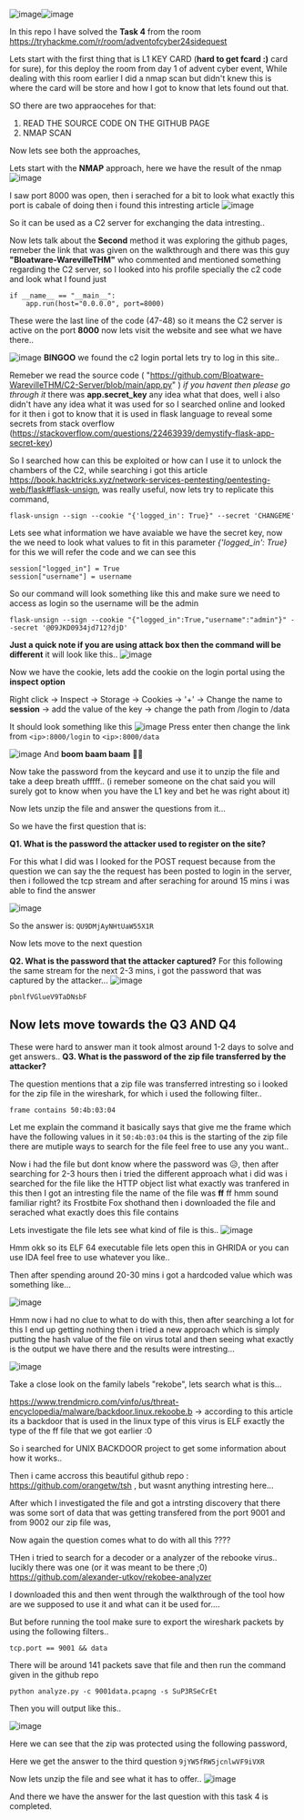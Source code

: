 ![image](https://github.com/user-attachments/assets/a964a875-7162-4c7d-af95-c61016bdfa16)![image](https://github.com/user-attachments/assets/1b98a405-c64e-4e3f-9ed1-cedcbe577b03)

In this repo I have solved the **Task 4** from the room https://tryhackme.com/r/room/adventofcyber24sidequest

Lets start with the first thing that is L1 KEY CARD (**hard to get fcard :)** card for sure), for this deploy the room from day 1 of advent cyber event,
While dealing with this room earlier I did a nmap scan but didn't knew this is where the card will be store and how I got to know that lets found out that.

SO there are two appraocehes for that:
1. READ THE SOURCE CODE ON THE GITHUB PAGE
2. NMAP SCAN

Now lets see both the approaches,

Lets start with the **NMAP** approach, here we have the result of the nmap 
![image](https://github.com/user-attachments/assets/918fc478-bd32-408d-a7e6-1d399c6af1bd)

I saw port 8000 was open, then i serached for a bit to look what exactly this port is cabale of doing then i found this intresting article 
![image](https://github.com/user-attachments/assets/ba8514c9-9ba4-4d42-834a-898c4cec708f)

So it can be used as a C2 server for exchanging the data intresting..

Now lets talk about the **Second** method it was exploring the github pages, remeber the link that was given on the walkthrough and there was this guy **"Bloatware-WarevilleTHM"** who commented and mentioned something regarding the C2 server, so I looked into his profile specially the c2 code and look what I found just 

```
if __name__ == "__main__":
    app.run(host="0.0.0.0", port=8000)
```

These were the last line of the code (47-48) so it means the C2 server is active on the port **8000** now lets visit the website and see what we have there..

![image](https://github.com/user-attachments/assets/4e492a70-a93c-4742-a636-21ad930dfa22)
**BINGOO** we found the c2 login portal lets try to log in this site..

Remeber we read the source code ( "https://github.com/Bloatware-WarevilleTHM/C2-Server/blob/main/app.py" ) _if you havent then please go through it_  there was **app.secret_key** any idea what that does, well i also didn't have any idea what it was used for so I searched online and looked for it then i got to know that it is used in flask language to reveal some secrets from stack overflow (https://stackoverflow.com/questions/22463939/demystify-flask-app-secret-key)

So I searched how can this be exploited or how can I use it to unlock the chambers of the C2, while searching i got this article https://book.hacktricks.xyz/network-services-pentesting/pentesting-web/flask#flask-unsign, was really useful, now lets try to replicate this command,
```
flask-unsign --sign --cookie "{'logged_in': True}" --secret 'CHANGEME'
```
Lets see what information we have avaiable we have the secret key, now the we need to look what values to fit in this parameter _{'logged_in': True}_ for this we will refer the code and we can see this
```
session["logged_in"] = True
session["username"] = username
```
So our command will look something like this and make sure we need to access as login so the username will be the admin 
```
flask-unsign --sign --cookie "{"logged_in":True,"username":"admin"}" --secret '@09JKD0934jd712?djD'
```
**Just a quick note if you are using attack box then the command will be different** it will look like this..
![image](https://github.com/user-attachments/assets/a830c573-5884-4952-8ce7-7dc87bf1b67b)

Now we have the cookie, lets add the cookie on the login portal using the **inspect option**

Right click -> Inspect -> Storage -> Cookies -> '+' -> Change the name to **session** -> add the value of the key -> change the path from /login to /data

It should look something like this 
![image](https://github.com/user-attachments/assets/e4029727-2c1f-4795-8476-042165d03ac6)
Press enter then change the link from `<ip>:8000/login` to `<ip>:8000/data`

![image](https://github.com/user-attachments/assets/8b8e7ce9-366d-418b-b65a-bd0abfa761f5)
And **boom baam baam** 🎉🎉

Now take the password from the keycard and use it to unzip the file and take a deep breath ufffff.. (i remeber someone on the chat said you will surely got to know when you have the L1 key and bet he was right about it)

Now lets unzip the file and answer the questions from it...

So we have the first question that is:

**Q1. What is the password the attacker used to register on the site?**

For this what I did was I looked for the POST request because from the question we can say the the request has been posted to login in the server, then i followed the tcp stream and after seraching for around 15 mins i was able to find the answer 

![image](https://github.com/user-attachments/assets/fa8706a4-ae16-44a0-b8b9-2f8ef78b3648)

So the answer is: `QU9DMjAyNHtUaW55X1R`

Now lets move to the next question 

**Q2. What is the password that the attacker captured?**
For this following the same stream for the next 2-3 mins, i got the password that was captured by the attacker...
![image](https://github.com/user-attachments/assets/0c9704a0-fce5-48e7-ba8a-28d15911a2cf)

```
pbnlfVGlueV9TaDNsbF
```

## Now lets move towards the **Q3 AND Q4** 

These were hard to answer man it took almost around 1-2 days to solve and get answers..
**Q3. What is the password of the zip file transferred by the attacker?**

The question mentions that a zip file was transferred intresting so i looked for the zip file in the wireshark, for which i used the following filter..
```
frame contains 50:4b:03:04
```

Let me explain the command it basically says that give me the frame which have the following values in it `50:4b:03:04` this is the starting of the zip file there are mutiple ways to search for the file feel free to use any you want..

Now i had the file but dont know where the password was 😥, then after searching for 2-3 hours then i tried the different approach what i did was i searched for the file like the HTTP object list what exactly was tranfered in this then I got an intresting file the name of the file was **ff** ff hmm sound familiar right? its Frostbite Fox shothand then i downloaded the file and serached what exactly does this file contains 

Lets investigate the file lets see what kind of file is this..
![image](https://github.com/user-attachments/assets/09311f1f-6201-42f3-a548-dab0723dd3c3)

Hmm okk so its ELF 64 executable file lets open this in GHRIDA or you can use IDA feel free to use whatever you like..

Then after spending around 20-30 mins i got a hardcoded value which was something like...

![image](https://github.com/user-attachments/assets/66dd58a1-4f6e-44f2-9999-273f6f6a3806)

Hmm now i had no clue to what to do with this, then after searching a lot for this I end up getting nothing then i tried a new approach which is simply putting the hash value of the file on virus total and then seeing what exactly is the output we have there and the results were intresting...

![image](https://github.com/user-attachments/assets/138ce08a-4676-442b-bdc0-adf34faecc96)

Take a close look on the family labels "rekobe", lets search what is this...

https://www.trendmicro.com/vinfo/us/threat-encyclopedia/malware/backdoor.linux.rekoobe.b -> according to this article its a backdoor that is used in the linux type of this virus is ELF exactly the type of the ff file that we got earlier :0  

So i searched for UNIX BACKDOOR project to get some information about how it works..

Then i came accross this beautiful github repo : https://github.com/orangetw/tsh , but wasnt anything intresting here...

After which I investigated the file and got a intrsting discovery that there was some sort of data that was getting transfered from the port 9001 and from 9002 our zip file was,

Now again the question comes what to do with all this ????

THen i tried to search for a decoder or a analyzer of the rebooke virus.. lucikly there was one (or it was meant to be there ;0)
https://github.com/alexander-utkov/rekobee-analyzer

I downloaded this and then went through the walkthrough of the tool how are we supposed to use it and what can it be used for....

But before running the tool make sure to export the wireshark packets by using the following filters..
```
tcp.port == 9001 && data
```
There will be around 141 packets save that file and then run the command given in the github repo

```
python analyze.py -c 9001data.pcapng -s SuP3RSeCrEt
```
Then you will output like this..

![image](https://github.com/user-attachments/assets/3f98cdd5-92c9-41e6-ab21-cea47fb980ee)

Here we can see that the zip was protected using the following password,

Here we get the answer to the third question `9jYW5fRW5jcnlwVF9iVXR`

Now lets unzip the file and see what it has to offer..
![image](https://github.com/user-attachments/assets/0c37d54a-73f9-40f7-aa98-a9ed168a4d25)

And there we have the answer for the last question with this task 4 is completed.

